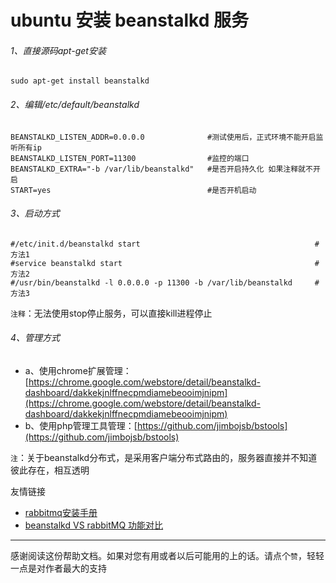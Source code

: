 # ubuntu 安装 beanstalkd 服务


###### 1、直接源码apt-get安装
```
sudo apt-get install beanstalkd
```


###### 2、编辑/etc/default/beanstalkd
```
BEANSTALKD_LISTEN_ADDR=0.0.0.0              #测试使用后，正式环境不能开启监听所有ip
BEANSTALKD_LISTEN_PORT=11300                #监控的端口
BEANSTALKD_EXTRA="-b /var/lib/beanstalkd"   #是否开启持久化 如果注释就不开启
START=yes                                   #是否开机启动
```


###### 3、启动方式
```
#/etc/init.d/beanstalkd start                                       #方法1
#service beanstalkd start                                           #方法2
#/usr/bin/beanstalkd -l 0.0.0.0 -p 11300 -b /var/lib/beanstalkd     #方法3
```
`注释`：无法使用stop停止服务，可以直接kill进程停止


###### 4、管理方式
* a、使用chrome扩展管理：[https://chrome.google.com/webstore/detail/beanstalkd-dashboard/dakkekjnlffnecpmdiamebeooimjnipm](https://chrome.google.com/webstore/detail/beanstalkd-dashboard/dakkekjnlffnecpmdiamebeooimjnipm)
* b、使用php管理工具管理：[https://github.com/jimbojsb/bstools](https://github.com/jimbojsb/bstools)

`注`：关于beanstalkd分布式，是采用客户端分布式路由的，服务器直接并不知道彼此存在，相互透明

友情链接
* [rabbitmq安装手册](https://github.com/iranw/queue-list/blob/master/rabbitmq-install.md)
* [beanstalkd VS rabbitMQ 功能对比](https://github.com/iranw/queue-list)

---------
感谢阅读这份帮助文档。如果对您有用或者以后可能用的上的话。请点个`赞`，轻轻一点是对作者最大的支持